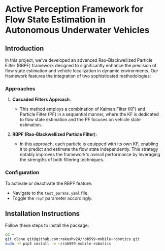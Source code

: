 # Active Perception Framework for Flow State Estimation in Autonomous Underwater Vehicles

## Introduction

In this project, we've developed an advanced Rao-Blackwellized Particle Filter (RBPF) framework designed to significantly enhance the precision of flow state estimation and vehicle localization in dynamic environments. Our framework features the integration of two sophisticated methodologies:

### Approaches

1. **Cascaded Filters Approach**:
   - This method employs a combination of Kalman Filter (KF) and Particle Filter (PF) in a sequential manner, where the KF is dedicated to flow state estimation and the PF focuses on vehicle state estimation.

2. **RBPF (Rao-Blackwellized Particle Filter)**:
   - In this approach, each particle is equipped with its own KF, enabling it to predict and estimate the flow state independently. This strategy notably improves the framework's overall performance by leveraging the strengths of both filtering techniques.

### Configuration

To activate or deactivate the RBPF feature:

- Navigate to the `test_params.yaml` file.
- Toggle the `rbpf` parameter accordingly.

## Installation Instructions

Follow these steps to install the package:

```bash
cd ~
git clone git@github.com:rakeshv24/rob599-mobile-robotics.git
sudo -H pip3 install -e ~/rob599-mobile-robotics
